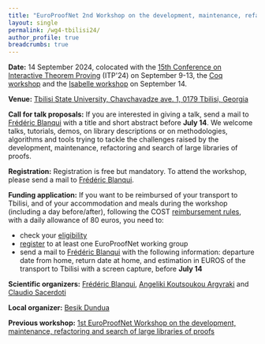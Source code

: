 ```yaml
---
title: "EuroProofNet 2nd Workshop on the development, maintenance, refactoring and search of large libraries of proofs"
layout: single
permalink: /wg4-tbilisi24/
author_profile: true
breadcrumbs: true
---
```


**Date:** 14 September 2024, colocated with the [15th Conference on Interactive Theorem Proving](https://www.viam.science.tsu.ge/itp2024/) (ITP'24) on September 9-13, the [Coq workshop](https://coq-workshop.gitlab.io/2024/) and the [Isabelle workshop](https://sketis.net/isabelle/isabelle-workshop-2024) on September 14.

**Venue:** [Tbilisi State University, Chavchavadze ave. 1, 0179 Tbilisi, Georgia](https://www.viam.science.tsu.ge/itp2024/venue)

**Call for talk proposals:** If you are interested in giving a talk,
send a mail to [Frédéric
Blanqui](https://blanqui.gitlabpages.inria.fr/) with a title and short
abstract before **July 14**. We welcome talks, tutorials, demos, on
library descriptions or on methodologies, algorithms and tools trying
to tackle the challenges raised by the development, maintenance,
refactoring and search of large libraries of proofs.

**Registration:** Registration is free but mandatory. To attend the
workshop, please send a mail to [Frédéric Blanqui](https://blanqui.gitlabpages.inria.fr/).

**Funding application:** If you want to be reimbursed of your transport to Tbilisi, and of your accommodation and meals during the workshop (including a day before/after), following the COST [reimbursement rules](https://europroofnet.github.io/reimbursement-rules/), with a daily allowance of 80 euros, you need to:
- check your [eligibility](https://europroofnet.github.io/eligibility)
- [register](https://e-services.cost.eu/action/CA20111/working-groups/apply) to at least one EuroProofNet working group
- send a mail to [Frédéric Blanqui](https://blanqui.gitlabpages.inria.fr/) with the following information: departure date from home, return date at home, and estimation in EUROS of the transport to Tbilisi with a screen capture, before **July 14**

<!--
**Programme:**
-->

**Scientific organizers:** [Frédéric Blanqui](https://blanqui.gitlabpages.inria.fr/), [Angeliki Koutsoukou Argyraki](https://www.cl.cam.ac.uk/~ak2110/) and [Claudio Sacerdoti](http://www.cs.unibo.it/~sacerdot/)

**Local organizer:** [Besik Dundua](https://cte.ibsu.edu.ge/en/besik-dundua/)

**Previous workshop:** [1st EuroProofNet Workshop on the development, maintenance, refactoring and search of large libraries of proofs](../wg4-meeting1)
